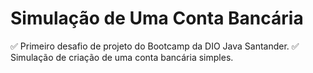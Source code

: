 # Simulação de Uma Conta Bancária
✅ Primeiro desafio de projeto do Bootcamp da DIO Java Santander. 
✅ Simulação de criação de uma conta bancária simples.
